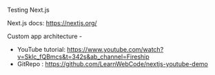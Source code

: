 Testing Next.js

Next.js docs: https://nextjs.org/

Custom app architecture -

- YouTube tutorial: https://www.youtube.com/watch?v=Sklc_fQBmcs&t=342s&ab_channel=Fireship
- GitRepo : https://github.com/LearnWebCode/nextjs-youtube-demo
